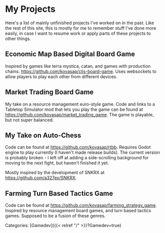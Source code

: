 # My Projects

Here's a list of mainly unfinished projects I've worked on in the past. Like
the rest of this site, this is mostly for me to remember stuff I've done more
easily, in case I want to resume work or apply parts of these projects to other
things.


## Economic Map Based Digital Board Game

Inspired by games like terra mystica, catan, and games with production chains.
https://github.com/kovasap/cljs-board-game.
Uses websockets to allow players to play each other from different devices.


## Market Trading Board Game

My take on a resource management euro-style game. Code and links to a Tabletop
Simulator mod that lets you play the game can be found at
https://github.com/kovasap/market_trading_game. The game is playable, but not
super balanced.


## My Take on Auto-Chess

Code can be found at https://github.com/kovasap/rtbb. Requires Godot engine to
play currently (I haven't made release builds). The current version is probably
broken - I left off at adding a side-scrolling background for moving to the
next fight, but haven't finished it yet.

Mostly inspired by the development of SNKRX at https://github.com/a327ex/SNKRX.


## Farming Turn Based Tactics Game

Code can be found at https://github.com/kovasap/farming_strategy_game. Inspired
by resource management board games, and turn based tactics games. Supposed to
be a fusion of these genres.

Categories: [Gamedev]({{< relref "/" >}}?Gamedev=true)